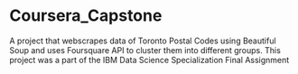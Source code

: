 # Coursera_Capstone
A project that webscrapes data of Toronto Postal Codes using Beautiful Soup and uses Foursquare API to cluster them into different groups.
This project was a part of the IBM Data Science Specialization Final Assignment
